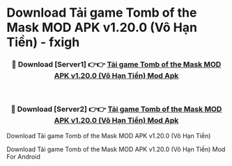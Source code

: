 # Download Tải game Tomb of the Mask MOD APK v1.20.0 (Vô Hạn Tiền) - fxigh


<div align="center">
<h3>🔴 Download [Server1] 👉👉 <a href="https://apk-comot.site?title=Tải_game_Tomb_of_the_Mask_MOD_APK_v1.20.0_(Vô_Hạn_Tiền)">Tải game Tomb of the Mask MOD APK v1.20.0 (Vô Hạn Tiền) Mod Apk</a></h3><br>
<h3>🔴 Download [Server2] 👉👉 <a href="https://apk-comot.site?title=Tải_game_Tomb_of_the_Mask_MOD_APK_v1.20.0_(Vô_Hạn_Tiền)">Tải game Tomb of the Mask MOD APK v1.20.0 (Vô Hạn Tiền) Mod Apk</a></h3>
</div>



Download Tải game Tomb of the Mask MOD APK v1.20.0 (Vô Hạn Tiền) 

Download Tải game Tomb of the Mask MOD APK v1.20.0 (Vô Hạn Tiền) Mod For Android